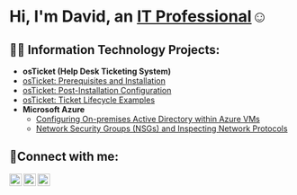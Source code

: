 <h1>Hi, I'm David, an <a href="https://linkedin.com/in/Josh">IT Professional</a>☺</h1>

<h2>👨‍💻 Information Technology Projects:</h2>

- <b>osTicket (Help Desk Ticketing System)</b>
-  [osTicket: Prerequisites and Installation](https://github.com/joshmadakorcc/osticket-prereqs)
  - [osTicket: Post-Installation Configuration](https://github.com/flackochento/post-install-config)
  - [osTicket: Ticket Lifecycle Examples](https://github.com/flackochento/ticket-lifecycle)
- <b>Microsoft Azure</b>
  - [Configuring On-premises Active Directory within Azure VMs](https://github.com/flackochento/configure-ad)
  - [Network Security Groups (NSGs) and Inspecting Network Protocols](https://github.com/flackochento/azure-network-protocols)

<h2>🤳Connect with me:</h2>

[<img align="left" alt="Josh | Twitter" width="22px" src="https://cdn.jsdelivr.net/npm/simple-icons@v3/icons/twitter.svg" />][twitter]
[<img align="left" alt="Josh | LinkedIn" width="22px" src="https://cdn.jsdelivr.net/npm/simple-icons@v3/icons/linkedin.svg" />][linkedin]
[<img align="left" alt="Josh | Instagram" width="22px" src="https://cdn.jsdelivr.net/npm/simple-icons@v3/icons/instagram.svg" />][instagram]

[twitter]: https://twitter.com/Josh
[instagram]: https://www.instagram.com/Josh
[linkedin]: https://linkedin.com/in/Josh
